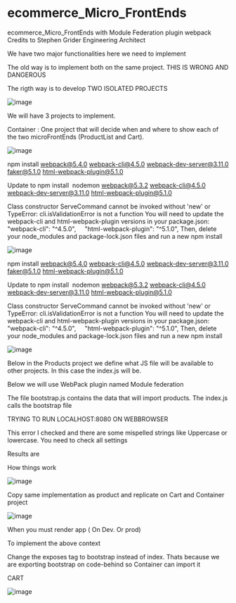 # ecommerce_Micro_FrontEnds
ecommerce_Micro_FrontEnds with Module Federation plugin webpack
Credits to Stephen Grider
Engineering Architect

We have two major functionalities here we need to implement




The old way is to implement both on the same project. THIS IS WRONG AND DANGEROUS



The rigth way is to develop TWO ISOLATED PROJECTS






![image](https://user-images.githubusercontent.com/14879580/121702572-60a9f680-caa8-11eb-9053-e47bfff03167.png)


We will have 3 projects to implement.

Container : One project that will decide when and where to show each of the two microFrontEnds (ProductList and Cart).



![image](https://user-images.githubusercontent.com/14879580/121702158-01e47d00-caa8-11eb-88a8-1a4cd2abc3bb.png)


npm install webpack@5.4.0 webpack-cli@4.5.0 webpack-dev-server@3.11.0 faker@5.1.0 html-webpack-plugin@5.1.0 

Update to 
  npm install  nodemon webpack@5.3.2 webpack-cli@4.5.0 webpack-dev-server@3.11.0 html-webpack-plugin@5.1.0

Class constructor ServeCommand cannot be invoked without 'new'
or
TypeError: cli.isValidationError is not a function
You will need to update the webpack-cli and html-webpack-plugin versions in your package.json:
    "webpack-cli": "^4.5.0",
    "html-webpack-plugin": "^5.1.0",
Then, delete your node_modules and package-lock.json files and run a new npm install




![image](https://user-images.githubusercontent.com/14879580/121702207-0c067b80-caa8-11eb-871a-f4115c7834e8.png)

 npm install webpack@5.4.0 webpack-cli@4.5.0 webpack-dev-server@3.11.0 faker@5.1.0 html-webpack-plugin@5.1.0 

Update to 
  npm install  nodemon webpack@5.3.2 webpack-cli@4.5.0 webpack-dev-server@3.11.0 html-webpack-plugin@5.1.0

Class constructor ServeCommand cannot be invoked without 'new'
or
TypeError: cli.isValidationError is not a function
You will need to update the webpack-cli and html-webpack-plugin versions in your package.json:
    "webpack-cli": "^4.5.0",
    "html-webpack-plugin": "^5.1.0",
Then, delete your node_modules and package-lock.json files and run a new npm install




![image](https://user-images.githubusercontent.com/14879580/121702241-16287a00-caa8-11eb-8ecf-eccb4f70961d.png)




Below in the Products project we define what JS file will be available to other projects.
In this case the index.js will be.


Below we will use WebPack plugin named Module federation 












The file bootstrap.js contains the data that will import products.
The index.js calls the bootstrap file









TRYING TO RUN LOCALHOST:8080 ON WEBBROWSER

This error I checked and there are some mispelled strings like Uppercase or lowercase. You need to check all settings




Results are







How things work




![image](https://user-images.githubusercontent.com/14879580/121702327-27718680-caa8-11eb-99eb-805d82f85d3a.png)

Copy same implementation as product and replicate on Cart and Container project




![image](https://user-images.githubusercontent.com/14879580/121702281-1fb1e200-caa8-11eb-919a-958b1605bec1.png)



When you must render app ( On Dev. Or prod)



To implement the above context





Change the exposes tag to bootstrap instead of index. Thats because we are exporting bootstrap on code-behind so Container can import it




CART







![image](https://user-images.githubusercontent.com/14879580/121702384-35bfa280-caa8-11eb-9bed-660f1bcc9b94.png)



